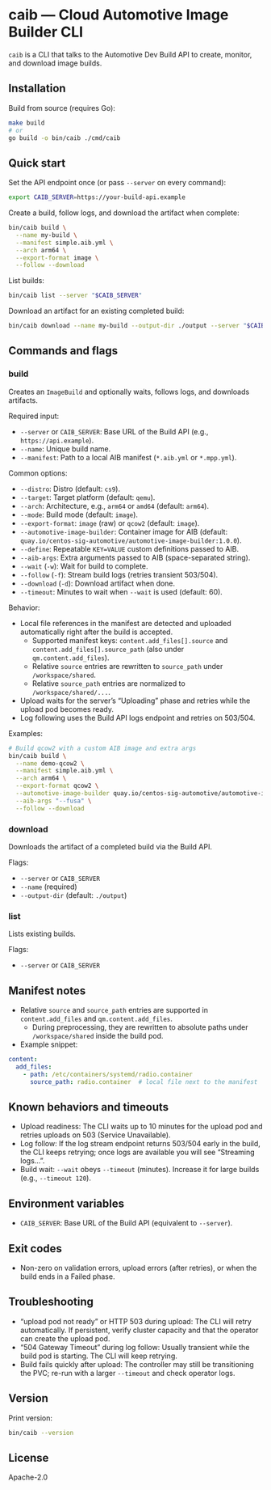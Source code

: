 # caib — Cloud Automotive Image Builder CLI

`caib` is a CLI that talks to the Automotive Dev Build API to create, monitor, and download image builds.

## Installation

Build from source (requires Go):

```bash
make build
# or
go build -o bin/caib ./cmd/caib
```

## Quick start

Set the API endpoint once (or pass `--server` on every command):

```bash
export CAIB_SERVER=https://your-build-api.example
```

Create a build, follow logs, and download the artifact when complete:

```bash
bin/caib build \
  --name my-build \
  --manifest simple.aib.yml \
  --arch arm64 \
  --export-format image \
  --follow --download
```

List builds:

```bash
bin/caib list --server "$CAIB_SERVER"
```

Download an artifact for an existing completed build:

```bash
bin/caib download --name my-build --output-dir ./output --server "$CAIB_SERVER"
```

## Commands and flags

### build
Creates an `ImageBuild` and optionally waits, follows logs, and downloads artifacts.

Required input:
- `--server` or `CAIB_SERVER`: Base URL of the Build API (e.g., `https://api.example`).
- `--name`: Unique build name.
- `--manifest`: Path to a local AIB manifest (`*.aib.yml` or `*.mpp.yml`).

Common options:
- `--distro`: Distro (default: `cs9`).
- `--target`: Target platform (default: `qemu`).
- `--arch`: Architecture, e.g., `arm64` or `amd64` (default: `arm64`).
- `--mode`: Build mode (default: `image`).
- `--export-format`: `image` (raw) or `qcow2` (default: `image`).
- `--automotive-image-builder`: Container image for AIB (default: `quay.io/centos-sig-automotive/automotive-image-builder:1.0.0`).
- `--define`: Repeatable `KEY=VALUE` custom definitions passed to AIB.
- `--aib-args`: Extra arguments passed to AIB (space-separated string).
- `--wait` (`-w`): Wait for build to complete.
- `--follow` (`-f`): Stream build logs (retries transient 503/504).
- `--download` (`-d`): Download artifact when done.
- `--timeout`: Minutes to wait when `--wait` is used (default: 60).

Behavior:
- Local file references in the manifest are detected and uploaded automatically right after the build is accepted.
  - Supported manifest keys: `content.add_files[].source` and `content.add_files[].source_path` (also under `qm.content.add_files`).
  - Relative `source` entries are rewritten to `source_path` under `/workspace/shared`.
  - Relative `source_path` entries are normalized to `/workspace/shared/...`.
- Upload waits for the server’s “Uploading” phase and retries while the upload pod becomes ready.
- Log following uses the Build API logs endpoint and retries on 503/504.

Examples:

```bash
# Build qcow2 with a custom AIB image and extra args
bin/caib build \
  --name demo-qcow2 \
  --manifest simple.aib.yml \
  --arch arm64 \
  --export-format qcow2 \
  --automotive-image-builder quay.io/centos-sig-automotive/automotive-image-builder:latest \
  --aib-args "--fusa" \
  --follow --download
```

### download
Downloads the artifact of a completed build via the Build API.

Flags:
- `--server` or `CAIB_SERVER`
- `--name` (required)
- `--output-dir` (default: `./output`)

### list
Lists existing builds.

Flags:
- `--server` or `CAIB_SERVER`

## Manifest notes

- Relative `source` and `source_path` entries are supported in `content.add_files` and `qm.content.add_files`.
  - During preprocessing, they are rewritten to absolute paths under `/workspace/shared` inside the build pod.
- Example snippet:

```yaml
content:
  add_files:
    - path: /etc/containers/systemd/radio.container
      source_path: radio.container  # local file next to the manifest
```

## Known behaviors and timeouts

- Upload readiness: The CLI waits up to 10 minutes for the upload pod and retries uploads on 503 (Service Unavailable).
- Log follow: If the log stream endpoint returns 503/504 early in the build, the CLI keeps retrying; once logs are available you will see “Streaming logs…”.
- Build wait: `--wait` obeys `--timeout` (minutes). Increase it for large builds (e.g., `--timeout 120`).

## Environment variables

- `CAIB_SERVER`: Base URL of the Build API (equivalent to `--server`).

## Exit codes

- Non-zero on validation errors, upload errors (after retries), or when the build ends in a Failed phase.

## Troubleshooting

- “upload pod not ready” or HTTP 503 during upload: The CLI will retry automatically. If persistent, verify cluster capacity and that the operator can create the upload pod.
- “504 Gateway Timeout” during log follow: Usually transient while the build pod is starting. The CLI will keep retrying.
- Build fails quickly after upload: The controller may still be transitioning the PVC; re-run with a larger `--timeout` and check operator logs.

## Version

Print version:

```bash
bin/caib --version
```

## License
Apache-2.0
